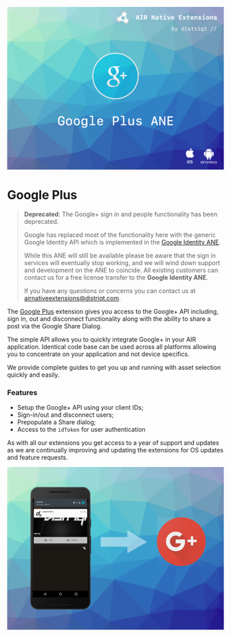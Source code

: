 
![](images/hero.png)

# Google Plus

> 
> **Deprecated**: The Google+ sign in and people functionality has been deprecated.
> 
> Google has replaced most of the functionality here with the generic Google Identity API which is 
> implemented in the [Google Identity ANE](https://airnativeextensions.com/extension/com.distriqt.GoogleIdentity).
> 
> While this ANE will still be available please be aware that the sign in services will eventually stop working, 
> and we will wind down support and development on the ANE to coincide. 
> All existing customers can contact us for a free license transfer to the **Google Identity ANE**.
> 
> If you have any questions or concerns you can contact us at [airnativeextensions@distriqt.com](mailto:airnativeextensions@distriqt.com).
>


The [Google Plus](http://airnativeextensions.com/extension/com.distriqt.GooglePlus) extension 
gives you access to the Google+ API including, sign in, out and disconnect functionality along 
with the ability to share a post via the Google Share Dialog.

The simple API allows you to quickly integrate Google+ in your AIR application. Identical code 
base can be used across all platforms allowing you to concentrate on your application and not 
device specifics.

We provide complete guides to get you up and running with asset selection quickly and easily.


### Features

- Setup the Google+ API using your client IDs;
- Sign-in/out and disconnect users;
- Prepopulate a Share dialog;
- Access to the `idToken` for user authentication

As with all our extensions you get access to a year of support and updates as we are continually 
improving and updating the extensions for OS updates and feature requests.

![](images/promo.png)